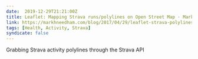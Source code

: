 ```yaml
---
date:  2019-12-29T21:21:00Z
title: Leaflet: Mapping Strava runs/polylines on Open Street Map · Mark Needham
link: https://markhneedham.com/blog/2017/04/29/leaflet-strava-polylines-osm/
tags: [Health, Activity, Strava]
syndicate: false
---
```

Grabbing Strava activity polylines through the Strava API

